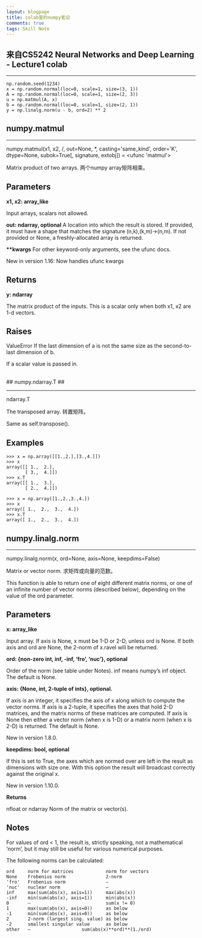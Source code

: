 ```yaml
---
layout: blogpage
title: colab里的numpy笔记
comments: true
tags: Skill Note
---
```


## 来自CS5242 Neural Networks and Deep Learning -  Lecture1 colab ##

----------



	np.random.seed(1234)
	x = np.random.normal(loc=0, scale=1, size=(3, 1))
	A = np.random.normal(loc=0, scale=1, size=(2, 3))
	u = np.matmul(A, x)
	b = np.random.normal(loc=0, scale=1, size=(2, 1))
	y = np.linalg.norm(u - b, ord=2) ** 2


## numpy.matmul ##

----------

numpy.matmul(x1, x2, /, out=None, *, casting='same_kind', order='K', dtype=None, subok=True[, signature, extobj]) = <ufunc 'matmul'>

Matrix product of two arrays. 两个numpy array矩阵相乘。

## Parameters ##
 **x1, x2: array_like**

Input arrays, scalars not allowed.

 **out: ndarray, optional**
A location into which the result is stored. If provided, it must have a shape that matches the signature (n,k),(k,m)->(n,m). If not provided or None, a freshly-allocated array is returned.

 **\*\*kwargs**
For other keyword-only arguments, see the ufunc docs.

New in version 1.16: Now handles ufunc kwargs

## Returns ##
 **y: ndarray**

The matrix product of the inputs. This is a scalar only when both x1, x2 are 1-d vectors.

## Raises ##
ValueError
If the last dimension of a is not the same size as the second-to-last dimension of b.

If a scalar value is passed in.


<br />
## numpy.ndarray.T ##

----------


ndarray.T

The transposed array. 转置矩阵。

Same as self.transpose().


## Examples ##

	>>> x = np.array([[1.,2.],[3.,4.]])
	>>> x
	array([[ 1.,  2.],
	       [ 3.,  4.]])
	>>> x.T
	array([[ 1.,  3.],
	       [ 2.,  4.]])

	>>> x = np.array([1.,2.,3.,4.])
	>>> x
	array([ 1.,  2.,  3.,  4.])
	>>> x.T
	array([ 1.,  2.,  3.,  4.])


## numpy.linalg.norm ##

----------

numpy.linalg.norm(x, ord=None, axis=None, keepdims=False)

Matrix or vector norm. 求矩阵或向量的范数。

This function is able to return one of eight different matrix norms, or one of an infinite number of vector norms (described below), depending on the value of the ord parameter.

## Parameters ##
**x: array_like**

Input array. If axis is None, x must be 1-D or 2-D, unless ord is None. If both axis and ord are None, the 2-norm of x.ravel will be returned.
<br />

**ord: {non-zero int, inf, -inf, ‘fro’, ‘nuc’}, optional**

Order of the norm (see table under Notes). inf means numpy’s inf object. The default is None.
<br />

**axis: {None, int, 2-tuple of ints}, optional.**

If axis is an integer, it specifies the axis of x along which to compute the vector norms. If axis is a 2-tuple, it specifies the axes that hold 2-D matrices, and the matrix norms of these matrices are computed. If axis is None then either a vector norm (when x is 1-D) or a matrix norm (when x is 2-D) is returned. The default is None.

New in version 1.8.0.
<br />

**keepdims: bool, optional**

If this is set to True, the axes which are normed over are left in the result as dimensions with size one. With this option the result will broadcast correctly against the original x.

New in version 1.10.0.
<br />

**Returns**

nfloat or ndarray
Norm of the matrix or vector(s).
<br />

## Notes ##

For values of ord < 1, the result is, strictly speaking, not a mathematical ‘norm’, but it may still be useful for various numerical purposes.

The following norms can be calculated:

	ord		norm for matrices			 norm for vectors
	None	Frobenius norm	 			 2-norm
	'fro'	Frobenius norm				 –
	'nuc'	nuclear norm				 –
	inf		max(sum(abs(x), axis=1))	 max(abs(x))
	-inf	min(sum(abs(x), axis=1))	 min(abs(x))
	0		–							 sum(x != 0)
	1		max(sum(abs(x), axis=0))	 as below
	-1		min(sum(abs(x), axis=0))	 as below
	2		2-norm (largest sing. value) as below
	-2		smallest singular value		 as below
	other	–					sum(abs(x)**ord)**(1./ord)
